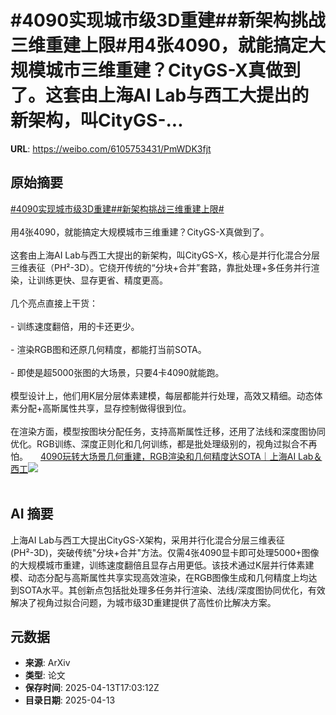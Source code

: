 # #4090实现城市级3D重建##新架构挑战三维重建上限#用4张4090，就能搞定大规模城市三维重建？CityGS-X真做到了。这套由上海AI Lab与西工大提出的新架构，叫CityGS-...

**URL**: https://weibo.com/6105753431/PmWDK3fjt

## 原始摘要

<a href="https://m.weibo.cn/search?containerid=231522type%3D1%26t%3D10%26q%3D%234090%E5%AE%9E%E7%8E%B0%E5%9F%8E%E5%B8%82%E7%BA%A73D%E9%87%8D%E5%BB%BA%23&amp;extparam=%234090%E5%AE%9E%E7%8E%B0%E5%9F%8E%E5%B8%82%E7%BA%A73D%E9%87%8D%E5%BB%BA%23" data-hide=""><span class="surl-text">#4090实现城市级3D重建#</span></a><a href="https://m.weibo.cn/search?containerid=231522type%3D1%26t%3D10%26q%3D%23%E6%96%B0%E6%9E%B6%E6%9E%84%E6%8C%91%E6%88%98%E4%B8%89%E7%BB%B4%E9%87%8D%E5%BB%BA%E4%B8%8A%E9%99%90%23&amp;extparam=%23%E6%96%B0%E6%9E%B6%E6%9E%84%E6%8C%91%E6%88%98%E4%B8%89%E7%BB%B4%E9%87%8D%E5%BB%BA%E4%B8%8A%E9%99%90%23" data-hide=""><span class="surl-text">#新架构挑战三维重建上限#</span></a><br><br>用4张4090，就能搞定大规模城市三维重建？CityGS-X真做到了。<br><br>这套由上海AI Lab与西工大提出的新架构，叫CityGS-X，核心是并行化混合分层三维表征（PH²-3D）。它绕开传统的“分块+合并”套路，靠批处理+多任务并行渲染，让训练更快、显存更省、精度更高。<br><br>几个亮点直接上干货：<br><br>- 训练速度翻倍，用的卡还更少。<br>    <br>- 渲染RGB图和还原几何精度，都能打当前SOTA。<br>    <br>- 即使是超5000张图的大场景，只要4卡4090就能跑。<br><br>模型设计上，他们用K层分层体素建模，每层都能并行处理，高效又精细。动态体素分配+高斯属性共享，显存控制做得很到位。<br><br>在渲染方面，模型按图块分配任务，支持高斯属性迁移，还用了法线和深度图协同优化。RGB训练、深度正则化和几何训练，都是批处理级别的，视角过拟合不再怕。 <a href="https://weibo.com/ttarticle/p/show?id=2309405154686322999548" data-hide=""><span class="url-icon"><img style="width: 1rem;height: 1rem" src="https://h5.sinaimg.cn/upload/2015/09/25/3/timeline_card_small_article_default.png" referrerpolicy="no-referrer"></span><span class="surl-text">4090玩转大场景几何重建，RGB渲染和几何精度达SOTA｜上海AI Lab＆西工</span></a><img style="" src="https://tvax3.sinaimg.cn/large/006Fd7o3gy1i0e8nk54wcj30d807ggm0.jpg" referrerpolicy="no-referrer"><br><br>

## AI 摘要

上海AI Lab与西工大提出CityGS-X架构，采用并行化混合分层三维表征(PH²-3D)，突破传统"分块+合并"方法。仅需4张4090显卡即可处理5000+图像的大规模城市重建，训练速度翻倍且显存占用更低。该技术通过K层并行体素建模、动态分配与高斯属性共享实现高效渲染，在RGB图像生成和几何精度上均达到SOTA水平。其创新点包括批处理多任务并行渲染、法线/深度图协同优化，有效解决了视角过拟合问题，为城市级3D重建提供了高性价比解决方案。

## 元数据

- **来源**: ArXiv
- **类型**: 论文
- **保存时间**: 2025-04-13T17:03:12Z
- **目录日期**: 2025-04-13
